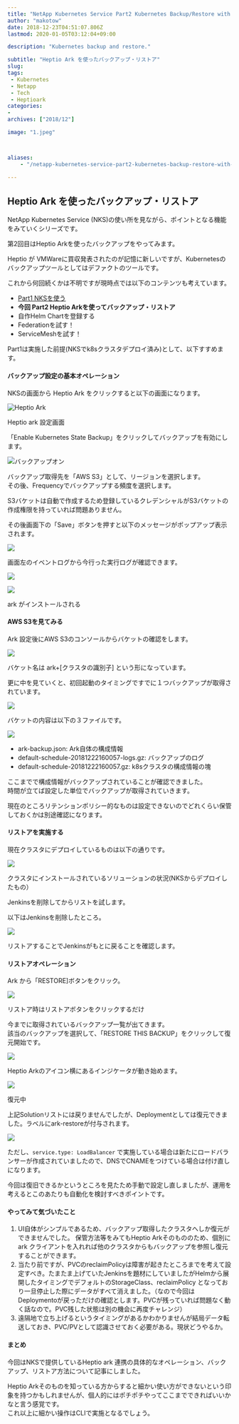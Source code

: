 ```yaml
---
title: "NetApp Kubernetes Service Part2 Kubernetes Backup/Restore with Heptio Ark"
author: "makotow"
date: 2018-12-23T04:51:07.806Z
lastmod: 2020-01-05T03:12:04+09:00

description: "Kubernetes backup and restore."

subtitle: "Heptio Ark を使ったバックアップ・リストア"
slug: 
tags:
 - Kubernetes
 - Netapp
 - Tech
 - Heptioark
categories:
-
archives: ["2018/12"]

image: "1.jpeg"



aliases:
    - "/netapp-kubernetes-service-part2-kubernetes-backup-restore-with-heptio-ark-a0b5e24597c1"

---
```


## Heptio Ark を使ったバックアップ・リストア

NetApp Kubernetes Service (NKS)の使い所を見ながら、ポイントとなる機能をみていくシリーズです。

第2回目はHeptio Arkを使ったバックアップをやってみます。

Heptio が VMWareに買収発表されたのが記憶に新しいですが、Kubernetesのバックアップツールとしてはデファクトのツールです。

これから何回続くかは不明ですが現時点では以下のコンテンツも考えています。

*   [Part1 NKSを使う](https://medium.com/makotows-blog/netapp-kubernetes-service-part1-nks-179211138638)
*   **今回 Part2 Heptio Arkを使ってバックアップ・リストア**
*   自作Helm Chartを登録する
*   Federationを試す！
*   ServiceMeshを試す！

Part1は実施した前提(NKSでk8sクラスタデプロイ済み)として、以下すすめます。

#### バックアップ設定の基本オペレーション

NKSの画面から Heptio Ark をクリックすると以下の画面になります。


![Heptio Ark](1.jpeg)

Heptio ark 設定画面



「Enable Kubernetes State Backup」をクリックしてバックアップを有効にします。


![バックアップオン](2.png)




バックアップ取得先を「AWS S3」として、リージョンを選択します。  
その後、Frequencyでバックアップする頻度を選択します。

S3バケットは自動で作成するため登録しているクレデンシャルがS3バケットの作成権限を持っていれば問題ありません。

その後画面下の「Save」ボタンを押すと以下のメッセージがポップアップ表示されます。


![](3.jpeg)



画面左のイベントログから今行った実行ログが確認できます。


![](4.png)



![](5.jpeg)

ark がインストールされる



#### AWS S3を見てみる

Ark 設定後にAWS S3のコンソールからバケットの確認をします。


![](6.png)



バケット名は ark+[クラスタの識別子] という形になっています。

更に中を見ていくと、初回起動のタイミングですでに１つバックアップが取得されています。


![](7.png)



バケットの内容は以下の３ファイルです。


![](8.png)



*   ark-backup.json: Ark自体の構成情報
*   default-schedule-20181222160057-logs.gz: バックアップのログ
*   default-schedule-20181222160057.gz: k8sクラスタの構成情報の塊

ここまでで構成情報がバックアップされていることが確認できました。  
 時間が立てば設定した単位でバックアップが取得されていきます。

現在のところリテンションポリシー的なものは設定できないのでどれくらい保管しておくかは別途確認になります。

#### リストアを実施する

現在クラスタにデプロイしているものは以下の通りです。


![](9.png)

クラスタにインストールされているソリューションの状況(NKSからデプロイしたもの）



Jenkinsを削除してからリストを試します。

以下はJenkinsを削除したところ。


![](10.png)



リストアすることでJenkinsがもとに戻ることを確認します。

#### リストアオペレーション

Ark から「RESTORE]ボタンをクリック。


![](11.png)

リストア時はリストアボタンをクリックするだけ



今までに取得されているバックアップ一覧が出てきます。  
 該当のバックアップを選択して、「RESTORE THIS BACKUP」をクリックして復元開始です。


![](12.png)



Heptio Arkのアイコン横にあるインジケータが動き始めます。


![](13.png)

復元中



上記Solutionリストには戻りませんでしたが、Deploymentとしては復元できました。ラベルにark-restoreが付与されます。


![](14.png)



ただし、`service.type: LoadBalancer` で実施している場合は新たにロードバランサーが作成されていましたので、DNSでCNAMEをつけている場合は付け直しになります。

今回は復旧できるかというところを見たため手動で設定し直しましたが、運用を考えるとこのあたりも自動化を検討すべきポイントです。

#### やってみて気づいたこと

1.  UI自体がシンプルであるため、バックアップ取得したクラスタへしか復元ができませんでした。
 保管方法等をみてもHeptio Arkそのもののため、個別に ark クライアントを入れれば他のクラスタからもバックアップを参照し復元することができます。
2.  当たり前ですが、PVCのreclaimPolicyは障害が起きたところまでを考えて設定すべき。たまたま上げていたJenkinsを題材にしていましたがHelmから展開したタイミングでデフォルトのStorageClass、reclaimPolicy となっており一旦停止した際にデータがすべて消えました。（なので今回はDeploymentoが戻っただけの確認とします。PVCが残っていれば問題なく動く話なので。PVC残した状態は別の機会に再度チャレンジ）
3.  遠隔地で立ち上げるというタイミングがあるかわかりませんが結局データ転送しておき、PVC/PVとして認識させておく必要がある。現状どうやるか。

#### まとめ

今回はNKSで提供しているHeptio ark 連携の具体的なオペレーション、バックアップ、リストア方法について記事にしました。

Heptio Arkそのものを知っている方からすると細かい使い方ができないという印象を持つかもしれませんが、個人的にはポチポチやってここまでできればいいかなと言う感覚です。  
 これ以上に細かい操作はCLIで実施となるでしょう。
